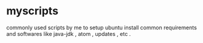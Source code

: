 # myscripts
commonly used scripts by me to setup ubuntu 
install common requirements and softwares like java-jdk , atom , updates , etc .
